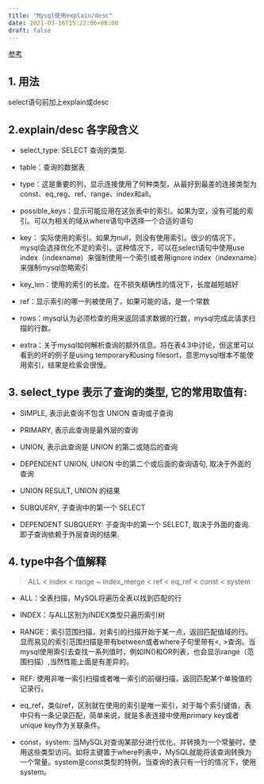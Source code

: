 ```yaml
---
title: "Mysql使用explain/desc"
date: 2021-03-16T15:22:06+08:00
draft: false
---
```


[参考](https://segmentfault.com/a/1190000008131735)

## 1. 用法
select语句前加上explain或desc

## 2.explain/desc 各字段含义

- select_type: SELECT 查询的类型.

- table：查询的数据表

- type：这是重要的列，显示连接使用了何种类型。从最好到最差的连接类型为const、eq_reg、ref、range、index和all。

- possible_keys：显示可能应用在这张表中的索引。如果为空，没有可能的索引。可以为相关的域从where语句中选择一个合适的语句

- key： 实际使用的索引。如果为null，则没有使用索引。很少的情况下，mysql会选择优化不足的索引。这种情况下，可以在select语句中使用use index（indexname）来强制使用一个索引或者用ignore index（indexname）来强制mysql忽略索引

- key_len：使用的索引的长度。在不损失精确性的情况下，长度越短越好

- ref：显示索引的哪一列被使用了，如果可能的话，是一个常数

- rows：mysql认为必须检查的用来返回请求数据的行数，mysql完成此请求扫描的行数。

- extra：关于mysql如何解析查询的额外信息。将在表4.3中讨论，但这里可以看到的坏的例子是using temporary和using filesort，意思mysql根本不能使用索引，结果是检索会很慢。

## 3. select_type 表示了查询的类型, 它的常用取值有:

- SIMPLE, 表示此查询不包含 UNION 查询或子查询

- PRIMARY, 表示此查询是最外层的查询

- UNION, 表示此查询是 UNION 的第二或随后的查询

- DEPENDENT UNION, UNION 中的第二个或后面的查询语句, 取决于外面的查询

- UNION RESULT, UNION 的结果

- SUBQUERY, 子查询中的第一个 SELECT

- DEPENDENT SUBQUERY: 子查询中的第一个 SELECT, 取决于外面的查询. 即子查询依赖于外层查询的结果.

## 4. type中各个值解释
> ALL < index < range ~ index_merge < ref < eq_ref < const < system

- ALL：全表扫描，MySQL将遍历全表以找到匹配的行

- INDEX：与ALL区别为INDEX类型只遍历索引树

- RANGE：索引范围扫描，对索引的扫描开始于某一点，返回匹配值域的行。显而易见的索引范围扫描是带有between或者where子句里带有<, >查询。当mysql使用索引去查找一系列值时，例如IN()和OR列表，也会显示range（范围扫描）,当然性能上面是有差异的。

- REF: 使用非唯一索引扫描或者唯一索引的前缀扫描，返回匹配某个单独值的记录行。

- eq_ref，类似ref，区别就在使用的索引是唯一索引，对于每个索引键值，表中只有一条记录匹配，简单来说，就是多表连接中使用primary key或者 unique key作为关联条件。

- const，system: 当MySQL对查询某部分进行优化，并转换为一个常量时，使用这些类型访问。如将主键置于where列表中，MySQL就能将该查询转换为一个常量。system是const类型的特例，当查询的表只有一行的情况下，使用system。